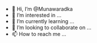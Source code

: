 - 👋 Hi, I’m @Munawaradka
- 👀 I’m interested in ...
- 🌱 I’m currently learning ...
- 💞️ I’m looking to collaborate on ...
- 📫 How to reach me ...

<!---
Munawaradka/Munawaradka is a ✨ special ✨ repository because its `README.md` (this file) appears on your GitHub profile.
You can click the Preview link to take a look at your changes.
--->
